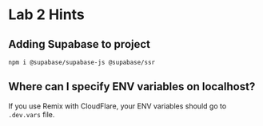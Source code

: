 # Lab 2 Hints

## Adding Supabase to project

```
npm i @supabase/supabase-js @supabase/ssr
```

## Where can I specify ENV variables on localhost?

If you use Remix with CloudFlare, your ENV variables should go to `.dev.vars` file.
